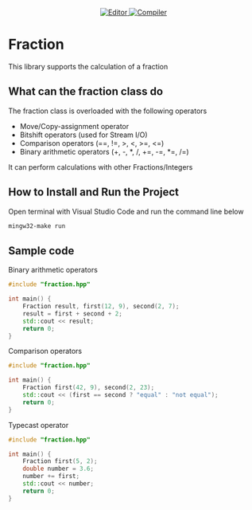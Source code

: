 <p align="center">
  <a href="https://code.visualstudio.com/">
    <img alt="Editor" src="https://img.shields.io/badge/Editor-VSCode-0066bb">
  </a>
  <a href="https://www.msys2.org/">
    <img alt="Compiler" src="https://img.shields.io/badge/Compiler-Mingw64_of_MSYS2-7F00FF">
  </a>
</p>

# Fraction
This library supports the calculation of a fraction

## What can the fraction class do
The fraction class is overloaded with the following operators
- Move/Copy-assignment operator
- Bitshift operators (used for Stream I/O)
- Comparison operators (==, !=, >, <, >=, <=)
- Binary arithmetic operators (+, -, *, /, +=, -=, *=, /=)

It can perform calculations with other Fractions/Integers

## How to Install and Run the Project
Open terminal with Visual Studio Code and run the command line below
```cmd
mingw32-make run
```

## Sample code
Binary arithmetic operators
```cpp
#include "fraction.hpp"

int main() {
    Fraction result, first(12, 9), second(2, 7);
    result = first + second + 2;
    std::cout << result;
    return 0;
}
```

Comparison operators
```cpp
#include "fraction.hpp"

int main() {
    Fraction first(42, 9), second(2, 23);
    std::cout << (first == second ? "equal" : "not equal");
    return 0;
}
```

Typecast operator
```cpp
#include "fraction.hpp"

int main() {
    Fraction first(5, 2);
    double number = 3.6;
    number += first;
    std::cout << number;
    return 0;
}
```
